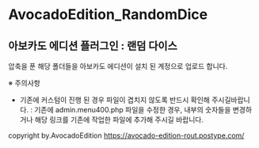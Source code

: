 ﻿# AvocadoEdition_RandomDice
아보카도 에디션 플러그인 : 랜덤 다이스
---

압축을 푼 해당 폴더들을 아보카도 에디션이 설치 된 계정으로 업로드 합니다.

※ 주의사항
* 기존에 커스텀이 진행 된 경우 파일이 겹치지 않도록 반드시 확인해 주시길바랍니다.
: 기존에 admin.menu400.php 파일을 수정한 경우, 내부의 숫자들을 변경하거나 해당 링크를 기존에 작업한 파일에 추가해 주시길 바랍니다.


copyright by.AvocadoEdition
https://avocado-edition-rout.postype.com/

